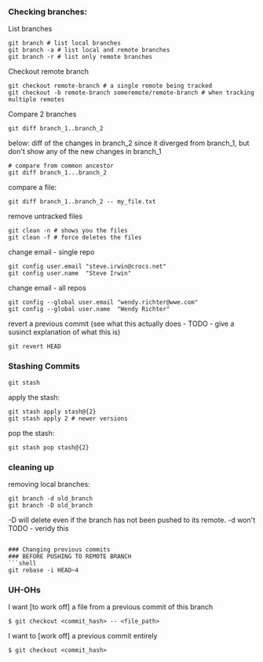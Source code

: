 ### Checking branches:

List branches
```shell
git branch # list local branches
git branch -a # list local and remote branches
git branch -r # list only remote branches
```

Checkout remote branch
```shell
git checkout remote-branch # a single remote being tracked
git checkout -b remote-branch someremote/remote-branch # when tracking multiple remotes
```

Compare 2 branches
```shell
git diff branch_1..branch_2
```
below: diff of the changes in branch_2 since it diverged from branch_1, but don't show any of the new changes in branch_1
```shell
# compare from common ancestor
git diff branch_1...branch_2
```

compare a file:
```shell
git diff branch_1..branch_2 -- my_file.txt
```

remove untracked files
```
git clean -n # shows you the files
git clean -f # force deletes the files
```

change email - single repo
```shell
git config user.email "steve.irwin@crocs.net"
git config user.name  "Steve Irwin"
```

change email - all repos
```shell
git config --global user.email "wendy.richter@wwe.com"
git config --global user.name  "Wendy Richter"
```

revert a previous commit (see what this actually does - TODO - give a susinct explanation of what this is)
```shell
git revert HEAD
```

### Stashing Commits
```shell
git stash
```
apply the stash:
```shell
git stash apply stash@{2}
git stash apply 2 # newer versions
```
pop the stash:
```shell
git stash pop stash@{2}

```


### cleaning up
removing local branches:
```
git branch -d old_branch
git branch -D old_branch
```
-D will delete even if the branch has not been pushed to its remote.
-d won't TODO - veridy this
```

### Changing previous commits
### BEFORE PUSHING TO REMOTE BRANCH
```shell
git rebase -i HEAD~4
```


### UH-OHs 

I want [to work off] a file from a previous commit of this branch 

```shell
$ git checkout <commit_hash> -- <file_path>
```

I want to [work off] a previous commit entirely
```shell
$ git checkout <commit_hash>
```
